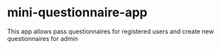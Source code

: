 # mini-questionnaire-app
This app allows pass questionnaires for registered users and create new questionnaires for admin
